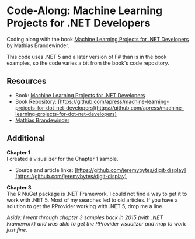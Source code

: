 # Code-Along: Machine Learning Projects for .NET Developers

Coding along with the book [Machine Learning Projects for .NET Developers](https://www.apress.com/us/book/9781430267676) by Mathias Brandewinder.  

This code uses .NET 5 and a later version of F# than is in the book examples, so the code varies a bit from the book's code repository.

## Resources
* Book: [Machine Learning Projects for .NET Developers](https://www.apress.com/us/book/9781430267676)
* Book Repository: [https://github.com/apress/machine-learning-projects-for-dot-net-developers](https://github.com/apress/machine-learning-projects-for-dot-net-developers)
* [Mathias Brandewinder](https://brandewinder.com/)

## Additional
**Chapter 1**  
I created a visualizer for the Chapter 1 sample.  
* Source and article links: [https://github.com/jeremybytes/digit-display](https://github.com/jeremybytes/digit-display)

**Chapter 3**  
The R NuGet package is .NET Framework. I could not find a way to get it to work with .NET 5. Most of my searches led to old articles. If you have a solution to get the RProvider working with .NET 5, drop me a line.  

*Aside: I went through chapter 3 samples back in 2015 (with .NET Framework) and was able to get the RProvider visualizer and map to work just fine.*


